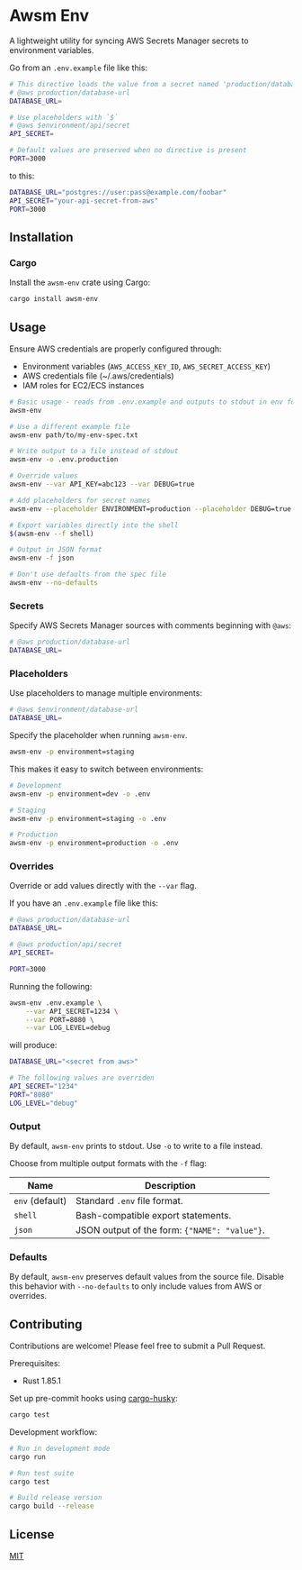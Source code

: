 # Awsm Env

A lightweight utility for syncing AWS Secrets Manager secrets to environment variables.

Go from an `.env.example` file like this:

```sh
# This directive loads the value from a secret named 'production/database-url'
# @aws production/database-url
DATABASE_URL=

# Use placeholders with `$`
# @aws $environment/api/secret
API_SECRET=

# Default values are preserved when no directive is present
PORT=3000
```

to this:

```sh
DATABASE_URL="postgres://user:pass@example.com/foobar"
API_SECRET="your-api-secret-from-aws"
PORT=3000
```

## Installation

### Cargo

Install the `awsm-env` crate using Cargo:

```sh
cargo install awsm-env
```

## Usage

Ensure AWS credentials are properly configured through:

- Environment variables (`AWS_ACCESS_KEY_ID`, `AWS_SECRET_ACCESS_KEY`)
- AWS credentials file (~/.aws/credentials)
- IAM roles for EC2/ECS instances

```bash
# Basic usage - reads from .env.example and outputs to stdout in env format
awsm-env

# Use a different example file
awsm-env path/to/my-env-spec.txt

# Write output to a file instead of stdout
awsm-env -o .env.production

# Override values
awsm-env --var API_KEY=abc123 --var DEBUG=true

# Add placeholders for secret names
awsm-env --placeholder ENVIRONMENT=production --placeholder DEBUG=true

# Export variables directly into the shell
$(awsm-env --f shell)

# Output in JSON format
awsm-env -f json

# Don't use defaults from the spec file
awsm-env --no-defaults
```

### Secrets

Specify AWS Secrets Manager sources with comments beginning with `@aws`:

```sh
# @aws production/database-url
DATABASE_URL=
```

### Placeholders

Use placeholders to manage multiple environments:

```sh
# @aws $environment/database-url
DATABASE_URL=
```

Specify the placeholder when running `awsm-env`.

```sh
awsm-env -p environment=staging
```

This makes it easy to switch between environments:

```sh
# Development
awsm-env -p environment=dev -o .env

# Staging
awsm-env -p environment=staging -o .env

# Production
awsm-env -p environment=production -o .env
```

### Overrides

Override or add values directly with the `--var` flag.

If you have an `.env.example` file like this:

```sh
# @aws production/database-url
DATABASE_URL=

# @aws production/api/secret
API_SECRET=

PORT=3000
```

Running the following:

```sh
awsm-env .env.example \
    --var API_SECRET=1234 \
    --var PORT=8080 \
    --var LOG_LEVEL=debug
```

will produce:

```sh
DATABASE_URL="<secret from aws>"

# The following values are overriden
API_SECRET="1234"
PORT="8080"
LOG_LEVEL="debug"
```

### Output

By default, `awsm-env` prints to stdout. Use `-o` to write to a file instead.

Choose from multiple output formats with the `-f` flag:

| Name            | Description                                   |
| --------------- | --------------------------------------------- |
| `env` (default) | Standard `.env` file format.                  |
| `shell`         | Bash-compatible export statements.            |
| `json`          | JSON output of the form: `{"NAME": "value"}`. |

### Defaults

By default, `awsm-env` preserves default values from the source file. Disable this behavior with `--no-defaults` to only include values from AWS or overrides.

## Contributing

Contributions are welcome! Please feel free to submit a Pull Request.

Prerequisites:

- Rust 1.85.1

Set up pre-commit hooks using [cargo-husky](https://github.com/rhysd/cargo-husky):

```sh
cargo test
```

Development workflow:

```sh
# Run in development mode
cargo run

# Run test suite
cargo test

# Build release version
cargo build --release
```

## License

[MIT](./LICENSE)
